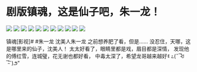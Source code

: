 # 剧版镇魂，这是仙子吧，朱一龙！

![](img/55503b70-6990-4952-96b1-cad0b9e41277.jpg)
![](img/b3b42968-2a26-4231-aa2e-e9657ed28c9e.jpg)
![](img/6db175d3-583c-4fd2-ac14-f2f0998e1ad9.jpg)
![](img/b504e73d-3475-46d4-8181-b3afb48b02d8.jpg)
![](img/4423b597-2b42-4e01-9b79-cdb3ef9915ee.jpg)
![](img/ab07cf7d-b421-4693-8469-0d39062e5caa.jpg)
![](img/e217c378-d211-4730-81a1-8128212a5b01.jpg)
![](img/26096a10-f4a9-4158-ba20-a37d5b348b3c.jpg)
![](img/c527857f-858a-4717-8803-156668c87744.jpg)
![](img/3e427f9e-b4fd-44ac-8469-cac3e7c97787.jpg)
![](img/b4a3afbc-f992-4e1b-9a2f-52e5892bcf81.jpg)

镇魂[影视]# #朱一龙 沈美人朱一龙 之前想养肥了看，但是……
没忍住，天哪，这是哪里来的仙子，沈美人！
太太好看了，眼睛里都是戏，眉目都是深情，
发现他的傅红雪，连城璧，花无谢也都好看，
中毒太深了，希望龙哥越来越好ꉂ ೭(˵¯̴͒ꇴ¯̴͒˵)౨”